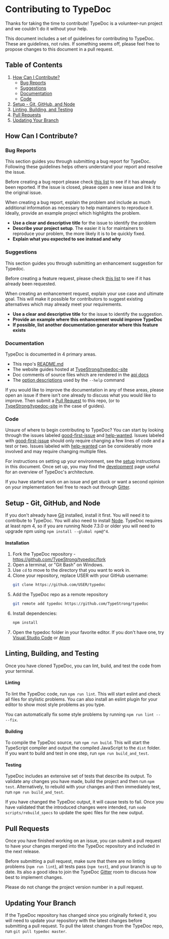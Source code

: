 # Contributing to TypeDoc

Thanks for taking the time to contribute! TypeDoc is a volunteer-run project and we couldn't do it without your help.

This document includes a set of guidelines for contributing to TypeDoc. These are guidelines, not rules. If something seems off, please feel free to propose changes to this document in a pull request.

## Table of Contents

1. [How Can I Contribute?](#how-can-i-contribute)
    - [Bug Reports](#bug-reports)
    - [Suggestions](#suggestions)
    - [Documentation](#documentation)
    - [Code](#code)
1. [Setup - Git, GitHub, and Node](#setup---git-github-and-node)
1. [Linting, Building, and Testing](#linting-building-and-testing)
1. [Pull Requests](#pull-requests)
1. [Updating Your Branch](#updating-your-branch)

## How Can I Contribute?

### Bug Reports

This section guides you through submitting a bug report for TypeDoc. Following these guidelines helps others understand your report and resolve the issue.

Before creating a bug report please check [this list][bugs] to see if it has already been reported. If the issue is closed, please open a new issue and link it to the original issue.

When creating a bug report, explain the problem and include as much additional information as necessary to help maintainers to reproduce it. Ideally, provide an example project which highlights the problem.

-   **Use a clear and descriptive title** for the issue to identify the problem
-   **Describe your project setup**. The easier it is for maintainers to reproduce your problem, the more likely it is to be quickly fixed.
-   **Explain what you expected to see instead and why**

### Suggestions

This section guides you through submitting an enhancement suggestion for Typedoc.

Before creating a feature request, please check [this list][suggestions] to see if it has already been requested.

When creating an enhancement request, explain your use case and ultimate goal. This will make it possible for contributors to suggest existing alternatives which may already meet your requirements.

-   **Use a clear and descriptive title** for the issue to identify the suggestion.
-   **Provide an example where this enhancement would improve TypeDoc**
-   **If possible, list another documentation generator where this feature exists**

### Documentation

TypeDoc is documented in 4 primary areas.

-   This repo's [README.md](https://github.com/TypeStrong/typedoc/blob/master/README.md)
-   The website guides hosted at [TypeStrong/typedoc-site](https://github.com/TypeStrong/typedoc-site/)
-   Doc comments of source files which are rendered in the [api docs](https://typedoc.org/api/)
-   The [option descriptions](https://github.com/TypeStrong/typedoc/blob/ce0654295698e2bb2badf5f93d388bd977da3c46/src/lib/application.ts#L66) used by the `--help` command

If you would like to improve the documentation in any of these areas, please open an issue if there isn't one already to discuss what you would like to improve. Then submit a [Pull Request](#pull-requests) to this repo, (or to [TypeStrong/typedoc-site](https://github.com/TypeStrong/typedoc-site/) in the case of guides).

### Code

Unsure of where to begin contributing to TypeDoc? You can start by looking through the issues labeled [good-first-issue] and [help-wanted]. Issues labeled with [good-first-issue] should only require changing a few lines of code and a test or two. Issues labeled with [help-wanted] can be considerably more involved and may require changing multiple files.

For instructions on setting up your environment, see the [setup](#setup---git-github-and-node) instructions in this document.
Once set up, you may find the [development](https://typedoc.org/guides/development/) page useful for an overview of TypeDoc's architecture.

If you have started work on an issue and get stuck or want a second opinion on your implementation feel free to reach out through [Gitter].

## Setup - Git, GitHub, and Node

If you don't already have [Git] installed, install it first. You will need it to contribute to TypeDoc. You will also need to install [Node]. TypeDoc requires at least npm 4, so if you are running Node 7.3.0 or older you will need to upgrade npm using `npm install --global npm@^4`.

#### Installation

1. Fork the TypeDoc repository - https://github.com/TypeStrong/typedoc/fork
1. Open a terminal, or "Git Bash" on Windows.
1. Use `cd` to move to the directory that you want to work in.
1. Clone your repository, replace USER with your GitHub username:
    ```bash
    git clone https://github.com/USER/typedoc
    ```
1. Add the TypeDoc repo as a remote repository
    ```bash
    git remote add typedoc https://github.com/TypeStrong/typedoc
    ```
1. Install dependencies:
    ```bash
    npm install
    ```
1. Open the typedoc folder in your favorite editor. If you don't have one, try [Visual Studio Code][vscode] or [Atom]

## Linting, Building, and Testing

Once you have cloned TypeDoc, you can lint, build, and test the code from your terminal.

#### Linting

To lint the TypeDoc code, run `npm run lint`. This will start eslint and check all files for stylistic problems. You can also install an eslint plugin for your editor to show most style problems as you type.

You can automatically fix some style problems by running `npm run lint -- --fix`.

#### Building

To compile the TypeDoc source, run `npm run build`. This will start the TypeScript compiler and output the compiled JavaScript to the `dist` folder. If you want to build and test in one step, run `npm run build_and_test`.

#### Testing

TypeDoc includes an extensive set of tests that describe its output. To validate any changes you have made, build the project and then run `npm test`. Alternatively, to rebuild with your changes and then immediately test, run `npm run build_and_test`.

If you have changed the TypeDoc output, it will cause tests to fail. Once you have validated that the introduced changes were intended, run `node scripts/rebuild_specs` to update the spec files for the new output.

## Pull Requests

Once you have finished working on an issue, you can submit a pull request to have your changes merged into the TypeDoc repository and included in the next release.

Before submitting a pull request, make sure that there are no linting problems (`npm run lint`), all tests pass (`npm test`), and your branch is up to date. Its also a good idea to join the TypeDoc [Gitter] room to discuss how best to implement changes.

Please do not change the project version number in a pull request.

## Updating Your Branch

If the TypeDoc repository has changed since you originally forked it, you will need to update your repository with the latest changes before submitting a pull request. To pull the latest changes from the TypeDoc repo, run `git pull typedoc master`.

[bugs]: https://github.com/TypeStrong/typedoc/labels/bug
[suggestions]: https://github.com/TypeStrong/typedoc/labels/enhancement
[good-first-issue]: https://github.com/TypeStrong/typedoc/labels/good%20first%20issue
[help-wanted]: https://github.com/TypeStrong/typedoc/labels/help%20wanted
[gitter]: https://gitter.im/TypeStrong/typedoc
[github]: https://github.com
[git]: https://git-scm.com
[node]: https://nodejs.org/en/
[vscode]: https://code.visualstudio.com/
[atom]: https://atom.io/

